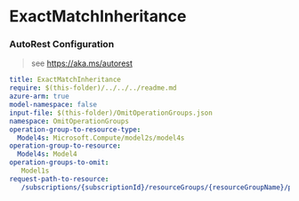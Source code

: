 # ExactMatchInheritance
### AutoRest Configuration
> see https://aka.ms/autorest

``` yaml
title: ExactMatchInheritance
require: $(this-folder)/../../../readme.md
azure-arm: true
model-namespace: false
input-file: $(this-folder)/OmitOperationGroups.json
namespace: OmitOperationGroups
operation-group-to-resource-type:
  Model4s: Microsoft.Compute/model2s/model4s
operation-group-to-resource:
  Model4s: Model4
operation-groups-to-omit:
   Model1s
request-path-to-resource:
   /subscriptions/{subscriptionId}/resourceGroups/{resourceGroupName}/providers/Microsoft.Compute/model2s/{model2sName}/model4s/default: Model4
```
